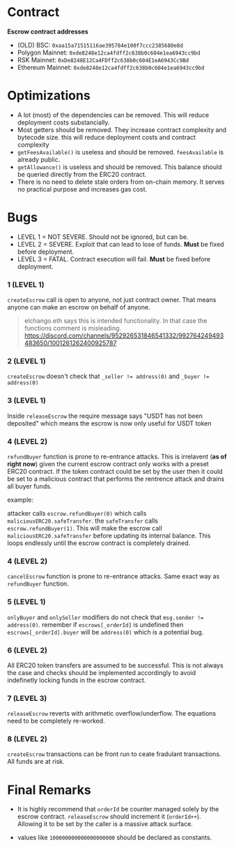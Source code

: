 # Contract

**Escrow contract addresses** 
- (OLD) BSC: `0xaa15a71515116ae395784e100f7ccc2385680e8d`
- Polygon Mainnet: `0xde8248e12ca4fdff2c638b0c604e1ea6943cc9bd`
- RSK Mainnet: `0xDe8248E12Ca4FDff2c638b0c604E1eA6943Cc9Bd`
- Ethereum Mainnet: `0xde8248e12ca4fdff2c638b0c604e1ea6943cc9bd`

# Optimizations

- A lot (most) of the dependencies can be removed. This will reduce deployment costs substancially.
- Most getters should be removed. They increase contract complexity and bytecode size. this will reduce deployment costs and contract complexity
- `getFeesAvailable()` is useless and should be removed. `feesAvailable` is already public. 
- `getAllowance()` is useless and should be removed. This balance should be queried directly from the ERC20 contract.
- There is no need to delete stale orders from on-chain memory. It serves no practical purpose and increases gas cost.


# Bugs 

- LEVEL 1 = NOT SEVERE. Should not be ignored, but can be.
- LEVEL 2 = SEVERE. Exploit that can lead to lose of funds. **Must** be fixed before deployment.
- LEVEL 3 = FATAL. Contract execution will fail. **Must** be fixed before deployment.

### 1 (**LEVEL 1**)
`createEscrow` call is open to anyone, not just contract owner. That means anyone can make an escrow on behalf of anyone.

> elchango.eth says this is intended functionality. In that case the functions comment is misleading.
> https://discord.com/channels/952926531846541332/992764249493483650/1001261262400925787


### 2  (**LEVEL 1**)
`createEscrow` doesn't check that `_seller != address(0)` and `_buyer != address(0)`


### 3 (**LEVEL 1**)
Inside `releaseEscrow` the require message says "USDT has not been deposited" which means the escrow is now only useful for USDT token


### 4 (**LEVEL 2**)
`refundBuyer` function is prone to re-entrance attacks. This is irrelavent (**as of right now**) given the current escrow contract only works with a preset ERC20 contract. If the token contract could be set by the user then it could be set to a malicious contract that performs the rentrence attack and drains all buyer funds.

example:

attacker calls `escrow.refundBuyer(0)` which calls `maliciousERC20.safeTransfer`. the `safeTransfer` calls `escrow.refundBuyer(1)`. This will make the escrow call `maliciousERC20.safeTransfer` before updating its internal balance. This loops endlessly until the escrow contract is completely drained.

### 4 (**LEVEL 2**)
`cancelEscrow` function is prone to re-entrance attacks. Same exact way as `refundBuyer` function.


### 5 (**LEVEL 1**)
`onlyBuyer` and `onlySeller` modifiers do not check that `msg.sender != address(0)`. remember if `escrows[_orderId]` is undefined then `escrows[_orderId].buyer` will be `address(0)` which is a potential bug. 


### 6 (**LEVEL 2**)
All ERC20 token transfers are assumed to be successful. This is not always the case and checks should be implemented accordingly to avoid indefinetly locking funds in the escrow contract.


### 7 (**LEVEL 3**)
`releaseEscrow` reverts with arithmetic overflow/underflow. The equations need to be completely re-worked.

### 8 (**LEVEL 2**)
`createEscrow` transactions can be front run to ceate fradulant transactions. All funds are at risk.

# Final Remarks

- It is highly recommend that `orderId` be counter managed solely by the escrow contract. `releaseEscrow` should increment it (`orderId++`). Allowing it to be set by the caller is a massive attack surface.

- values like `100000000000000000000` should be declared as constants.
